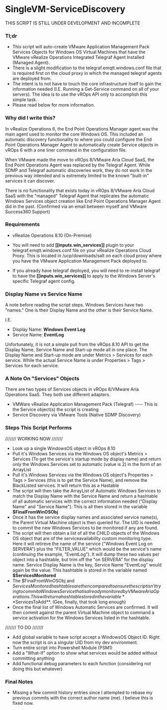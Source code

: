 # SingleVM-ServiceDiscovery
THIS SCRIPT IS STILL UNDER DEVELOPMENT AND INCOMPLETE
### Tl;dr
- This script will auto-create VMware Application Management Pack Services Objects for Windows OS Virtual Machines that have the VMware vRealize Operations Integrated Telegraf Agent Installed (Managed Agent). 
- There is a slight modification to the telegraf.emqtt.windows.conf file that is required first on the cloud proxy in which the managed telegraf agents are deployed from.
- The intent is to not have to touch the core infrastructure itself to gain the information needed (I.E. Running a Get-Service command on all of your servers). The idea is to use the vROps API only to accomplish this simple task.
- Please read below for more information.

### Why did I write this?
In vRealize Operations 6, the End Point Operations Manager agent was the main agent used to monitor the core Windows OS. This included an automatic discovery functionality to where you could configure the End Point Operations Manager Agent to automatically create Service objects in vROps 6 with a one liner command in the configuration file. 

When VMware made the move to vROps 8/VMware Aria Cloud SaaS, the End Point Operations Agent was replaced by the Telegraf Agent. While SDMP and Telegraf automatic discoveries work, they do not work in the previous way intended and is extremely limited to the known "built-in" services it can discover. 

There is no functionality that exists today in vROps 8/VMware Aria Cloud SaaS with the "managed" Telegraf Agent that replicates the automatic Windows Services object creation like End Point Operations Manager Agent did in the past. (Confirmed via an email between myself and VMware Success360 Support)
### Requirements

- vRealize Operations 8.10 (On-Premise)

- You will need to add **[[inputs.win_services]]** plugin to your telegraf.emqtt.windows.conf file on your vRealize Operations Cloud Proxy. This is located in /ucp/downloads/salt on each cloud proxy where you have the VMware Application Management Pack deployed to.

- If you already have telegraf deployed, you will need to re-install telegraf to have the **[[inputs.win_services]]** to apply to the Windows Server's specific Telegraf agent config.

### Display Name vs Service Name
A note before reading the script steps. Windows Services have two "names." One is their Display Name and the other is their Service Name.

I.E. 
- Display Name: **Windows Event Log**
- Service Name: **EventLog**

Unfortunately, it is not a simple pull from the vROps 8.10 API to get the Display Name, Service Name and Start-up mode all in one place. The Display Name and Start-up mode are under Metrics > Services for each service. While the actual Service Name is under Properties > Tags > Services for each service.

### A Note On "Services" Objects
There are two types of Services objects in vROps 8/VMware Aria Operations SaaS. They both use different adapters.

- VMWare vRealize Application Management Pack (Telegraf) ---- This is the Service object(s) the script is creating
- Service Discovery via VMware Tools (Native SDMP Discovery)

### Steps This Script Performs
/////// WORKING NOW ///////

- Look up a single WindowsOS object in vROps 8.10
- Pull it's Windows Services via the Windows OS object's Metrics > Services (To get the service's startup mode by display name) and return only the Windows Services set to automatic (value is 2) in the form of an ArrayList
- Pull it's Windows Services via the Windows OS object's Properties > Tags > Services (this is to get the Service Name), and remove the BlackListed services. It will return this as a Hastable
- The script will then take the ArrayList of Automatic Windows Services to match the Display Name with the Service Name and return a hashtable of all automatic services with the correct information needed ("Display Name" and "Service Name"). This is all then stored in the variable **$FinalFromWinOSObj**
- Once it has the service display names and associated service name(s), the Parent Virtual Machine object is then queried for. The UID is needed to commit the new Windows Services to be monitored if any are found.
- The script will then obtain a list of all the CHILD objects of the Windows OS object that are of the serviceavailability custom monitoring type. Here it will retireve the name of the service ("Windows Event Log on SERVERA") plus the "FILTER_VALUE" which would be the service's name (continuing the example, "EventLog"). It will dump these two values per object into a hashtable, but trim off the "on SERVERA" for the display name. Service Display Name is the key, Service Name "EventLog" would again be the value. This hashtable is stored in the variable named **$ServicesMonitored**
- The $FinalFromWinOSObj and $ServicesMonitored hashtables are then compared to ensure the script isn't trying to commit a Windows Service that is already monitored by VMware Aria Operations. This will return a hashtable stored in the variable **$ServicesToAdd**. (Gee, finally, that took long enough)
- Once the final list of Windows Automatic Services are confirmed. It will then commit against the parent Virtual Machine object to command a service activation for the Windows Services listed in the hashtable.

/////// TO DO ///////
- Add global variable to have script accept a WindowsOS Object ID. Right now the script is on a singular UID from my dev environment.
- Turn entire script into Powershell Module (PSM1)
- Add a "What-If" option to show what services would be added without committing anything
- Add functional debug parameters to each function (considering not doing this but whatever)

### Final Notes

- Missing a few commit history entries since I attempted to rebase my previous commits with the correct author name (me). I believe this is fixed now.